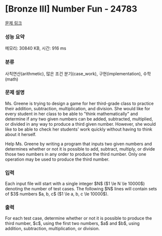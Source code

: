 # [Bronze III] Number Fun - 24783 

[문제 링크](https://www.acmicpc.net/problem/24783) 

### 성능 요약

메모리: 30840 KB, 시간: 916 ms

### 분류

사칙연산(arithmetic), 많은 조건 분기(case_work), 구현(implementation), 수학(math)

### 문제 설명

<p>Ms. Greene is trying to design a game for her third-grade class to practice their addition, subtraction, multiplication, and division. She would like for every student in her class to be able to "think mathematically" and determine if any two given numbers can be added, subtracted, multiplied, or divided in any way to produce a third given number.  However, she would like to be able to check her students' work quickly without having to think about it herself.</p>

<p>Help Ms. Greene by writing a program that inputs two given numbers and determines whether or not it is possible to add, subtract, multiply, or divide those two numbers in any order to produce the third number. Only one operation may be used to produce the third number.</p>

### 입력 

 <p>Each input file will start with a single integer $N$ ($1 \le N \le 10000$) denoting the number of test cases. The following $N$ lines will contain sets of $3$ numbers $a, b, c$ ($1 \le a, b, c \le 10000$).</p>

### 출력 

 <p>For each test case, determine whether or not it is possible to produce the third number, $c$, using the first two numbers, $a$ and $b$, using addition, subtraction, multiplication, or division.</p>

